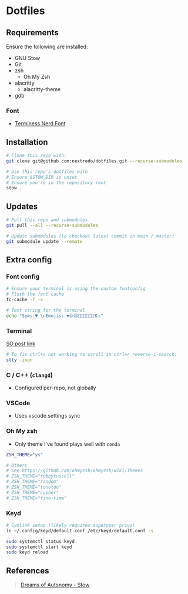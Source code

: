 # Dotfiles

## Requirements

Ensure the following are installed:

- GNU Stow
- Git
- zsh
  - Oh My Zsh
- alacritty
  - alacritty-theme
- gdb

### Font

- [Terminess Nerd Font][term-font]

## Installation

```bash
# Clone this repo with:
git clone git@github.com:nextredo/dotfiles.git --recurse-submodules

# Use this repo's dotfiles with
# Ensure $STOW_DIR is unset
# Ensure you're in the repository root
stow .
```

## Updates

```bash
# Pull this repo and submodules
git pull --all --recurse-submodules

# Update submodules (to checkout latest commit in main / master)
git submodule update --remote
```

## Extra config

### Font config

```bash
# Ensure your terminal is using the custom fontconfig
# Flush the font cache
fc-cache -f -v

# Test string for the terminal
echo "Syms:♥ \nEmojis: ❤️👍😍🙊🥱🥺✨✅🎊🏄⚠️"
```

### Terminal

[SO post link][reverse-i-search-fix]

```bash
# To fix ctrl+s not working to scroll in ctrl+r reverse-i-search:
stty -ixon
```

### C / C++ (`clangd`)

- Configured per-repo, not globally

### VSCode

- Uses vscode settings sync

### Oh My zsh

- Only theme I've found plays well with `conda`

```zsh
ZSH_THEME="ys"

# Others
# See https://github.com/ohmyzsh/ohmyzsh/wiki/Themes
# ZSH_THEME="robbyrussell"
# ZSH_THEME="random"
# ZSH_THEME="tonotdo"
# ZSH_THEME="cypher"
# ZSH_THEME="fino-time"
```

### Keyd

```bash
# Symlink setup (likely requires superuser privs)
ln ~/.config/keyd/default.conf /etc/keyd/default.conf -s

sudo systemctl status keyd
sudo systemctl start keyd
sudo keyd reload
```

## References

>[Dreams of Autonomy - Stow][vid1]

<!-- Links -->
[vid1]: https://www.youtube.com/watch?v=y6XCebnB9gs&ab_channel=DreamsofAutonomy
[term-font]: https://www.nerdfonts.com/font-downloads
[reverse-i-search-fix]: https://stackoverflow.com/questions/12373586/how-to-reverse-i-search-back-and-forth
